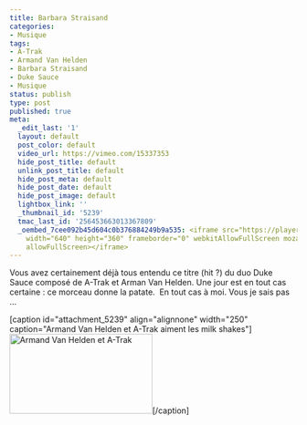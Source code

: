```yaml
---
title: Barbara Straisand
categories:
- Musique
tags:
- A-Trak
- Armand Van Helden
- Barbara Straisand
- Duke Sauce
- Musique
status: publish
type: post
published: true
meta:
  _edit_last: '1'
  layout: default
  post_color: default
  video_url: https://vimeo.com/15337353
  hide_post_title: default
  unlink_post_title: default
  hide_post_meta: default
  hide_post_date: default
  hide_post_image: default
  lightbox_link: ''
  _thumbnail_id: '5239'
  tmac_last_id: '256453663013367809'
  _oembed_7cee092b45d604c0b376884249b9a535: <iframe src="https://player.vimeo.com/video/15337353"
    width="640" height="360" frameborder="0" webkitAllowFullScreen mozallowfullscreen
    allowFullScreen></iframe>
---
```

Vous avez certainement déjà tous entendu ce titre (hit ?) du duo Duke Sauce composé de A-Trak et Arman Van Helden.<!--more--> Une jour est en tout cas certaine : ce morceau donne la patate.  En tout cas à moi. Vous je sais pas ...

[caption id="attachment_5239" align="alignnone" width="250" caption="Armand Van Helden et A-Trak aiment les milk shakes"]<a href="https://dlgjp9x71cipk.cloudfront.net/2012/01/barbra460.jpg"><img class="size-medium wp-image-5239" title="Armand Van Helden et A-Trak" src="https://dlgjp9x71cipk.cloudfront.net/2012/01/barbra460-250x140.jpg" alt="Armand Van Helden et A-Trak" width="250" height="140" /></a>[/caption]
